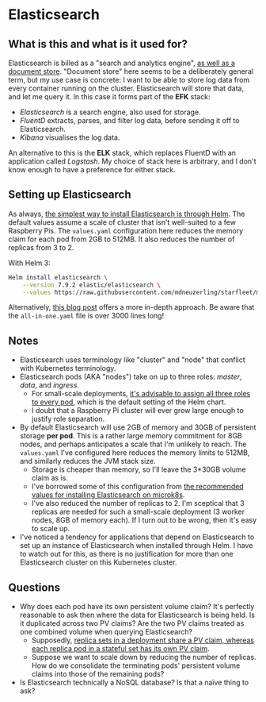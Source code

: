 # Elasticsearch

## What is this and what is it used for?

Elasticsearch is billed as a "search and analytics engine", [as well as a document store](https://www.elastic.co/guide/en/elasticsearch/reference/master/documents-indices.html). "Document store" here seems to be a deliberately general term, but my use case is concrete: I want to be able to store log data from every container running on the cluster. Elasticsearch will store that data, and let me query it. In this case it forms part of the **EFK** stack:

* _Elasticsearch_ is a search engine, also used for storage.
* _FluentD_ extracts, parses, and filter log data, before sending it off to Elasticsearch.
* _Kibana_ visualises the log data.

An alternative to this is the **ELK** stack, which replaces FluentD with an application called _Logstash_. My choice of stack here is arbitrary, and I don't know enough to have a preference for either stack.

## Setting up Elasticsearch

As always, [the simplest way to install Elasticsearch is through Helm](https://artifacthub.io/packages/helm/elastic/elasticsearch). The default values assume a scale of cluster that isn't well-suited to a few Raspberry Pis. The `values.yaml` configuration here reduces the memory claim for each pod from 2GB to 512MB. It also reduces the number of replicas from 3 to 2.

With Helm 3:

```bash
Helm install elasticsearch \
    --version 7.9.2 elastic/elasticsearch \
    --values https://raw.githubusercontent.com/mdneuzerling/starfleet/main/elasticsearch/values.yaml
```

Alternatively, [this blog post](https://spot.io/blog/kubernetes-tutorial-successful-deployment-of-elasticsearch/) offers a more in-depth approach. Be aware that the `all-in-one.yaml` file is over 3000 lines long!

## Notes
* Elasticsearch uses terminology like "cluster" and "node" that conflict with Kubernetes terminology.
* Elasticsearch pods (AKA "nodes") take on up to three roles: _master_, _data_, and _ingress_.
  * For small-scale deployments, [it's advisable to assign all three roles to every pod](https://discuss.elastic.co/t/what-is-difference-between-master-node-and-data-node-etc/109896/4), which is the default setting of the Helm chart.
  * I doubt that a Raspberry Pi cluster will ever grow large enough to justify role separation.
* By default Elasticsearch will use 2GB of memory and 30GB of persistent storage **per pod**. This is a rather large memory commitment for 8GB nodes, and perhaps anticipates a scale that I'm unlikely to reach. The `values.yaml` I've configured here reduces the memory limits to 512MB, and similarly reduces the JVM stack size.
  * Storage is cheaper than memory, so I'll leave the 3*30GB volume claim as is.
  * I've borrowed some of this configuration from [the recommended values for installing Elasticsearch on microk8s](https://github.com/elastic/helm-charts/blob/7.9/elasticsearch/examples/microk8s/values.yaml).
  * I've also reduced the number of replicas to 2. I'm sceptical that 3 replicas are needed for such a small-scale deployment (3 worker nodes, 8GB of memory each). If I turn out to be wrong, then it's easy to scale up.
* I've noticed a tendency for applications that depend on Elasticsearch to set up an instance of Elasticsearch when installed through Helm. I have to watch out for this, as there is no justification for more than one Elasticsearch cluster on this Kubernetes cluster.

## Questions
* Why does each pod have its own persistent volume claim? It's perfectly reasonable to ask then where the data for Elasticsearch is being held. Is it duplicated across two PV claims? Are the two PV claims treated as one combined volume when querying Elasticsearch?
  * Supposedly, [replica sets in a deployment share a PV claim, whereas each replica pod in a stateful set has its own PV claim](https://stackoverflow.com/a/53999395/8456369).
  * Suppose we want to scale down by reducing the number of replicas. How do we consolidate the terminating pods' persistent volume claims into those of the remaining pods?
* Is Elasticsearch technically a NoSQL database? Is that a naïve thing to ask?
